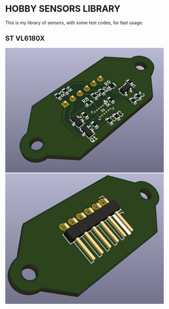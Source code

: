 # HOBBY SENSORS LIBRARY
This is my library of sensors, with some test codes, for fast usage.

## ST VL6180X
<img src="vl6180x/photo/vl6180x_fcu.png">
<img src="vl6180x/photo/vl6180x_bcu.png">
